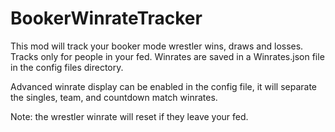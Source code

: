 # BookerWinrateTracker
This mod will track your booker mode wrestler wins, draws and losses. Tracks only for people in your fed. Winrates are saved in a Winrates.json file in the config files directory.

Advanced winrate display can be enabled in the config file, it will separate the singles, team, and countdown match winrates.

Note: the wrestler winrate will reset if they leave your fed.
